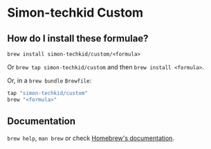 # Simon-techkid Custom

## How do I install these formulae?

`brew install simon-techkid/custom/<formula>`

Or `brew tap simon-techkid/custom` and then `brew install <formula>`.

Or, in a `brew bundle` `Brewfile`:

```ruby
tap "simon-techkid/custom"
brew "<formula>"
```

## Documentation

`brew help`, `man brew` or check [Homebrew's documentation](https://docs.brew.sh).
